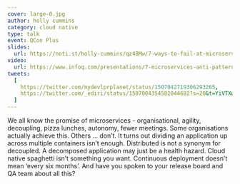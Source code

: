 ```yaml
---
cover: large-0.jpg
author: holly cummins
category: cloud native
type: talk
event: QCon Plus
slides:
  url: https://noti.st/holly-cummins/qz4BMw/7-ways-to-fail-at-microservices
video:
  url: https://www.infoq.com/presentations/7-microservices-anti-patterns/
tweets:
  [
    https://twitter.com/mydevlprplanet/status/1507042719306293265,
    https://twitter.com/_ediri/status/1507004354582044682?s=20&t=YiVTXwJS1oW3Ak8q89CnXQ,
  ]
---
```


We all know the promise of microservices - organisational, agility, decoupling, pizza lunches, autonomy, fewer meetings. Some organisations actually achieve this. Others … don’t.
It turns out dividing an application up across multiple containers isn’t enough. Distributed is not a synonym for decoupled. A decomposed application may just be a health hazard. Cloud native spaghetti isn’t something you want. Continuous deployment doesn’t mean ‘every six months’. And have you spoken to your release board and QA team about all this?
